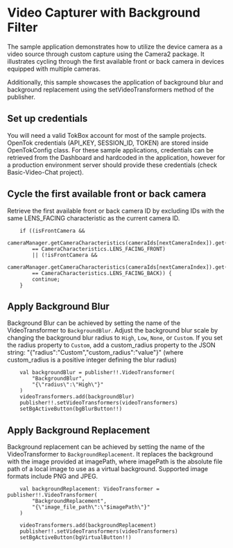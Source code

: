 # Video Capturer with Background Filter

The sample application demonstrates how to utilize the device camera as a video source through custom capture using the Camera2 package. It illustrates cycling through the first available front or back camera in devices equipped with multiple cameras.

Additionally, this sample showcases the application of background blur and background replacement using the setVideoTransformers method of the publisher.

## Set up credentials
You will need a valid TokBox account for most of the sample projects. OpenTok credentials (API_KEY, SESSION_ID, TOKEN) are stored inside OpenTokConfig class. For these sample applications, credentials can be retrieved from the Dashboard and hardcoded in the application, however for a production environment server should provide these credentials (check Basic-Video-Chat project).


## Cycle the first available front or back camera
Retrieve the first available front or back camera ID by excluding IDs with the same LENS_FACING characteristic as the current camera ID.

```
    if ((isFrontCamera &&
        cameraManager.getCameraCharacteristics(cameraIds[nextCameraIndex]).get(CameraCharacteristics.LENS_FACING) 
        == CameraCharacteristics.LENS_FACING_FRONT) 
        || (!isFrontCamera &&
        cameraManager.getCameraCharacteristics(cameraIds[nextCameraIndex]).get(CameraCharacteristics.LENS_FACING) 
        == CameraCharacteristics.LENS_FACING_BACK)) {
        continue;
    }
```

## Apply Background Blur
Background Blur can be achieved by setting the name of the VideoTransformer to `BackgroundBlur`. Adjust the background blur scale by changing the background blur radius to `High`, `Low`, `None`, or `Custom`. If you set the radius property to `Custom`, add a custom_radius property to the JSON string: "{\"radius\":\"Custom\",\"custom_radius\":\"value\"}" (where custom_radius is a positive integer defining the blur radius)
```
    val backgroundBlur = publisher!!.VideoTransformer(
        "BackgroundBlur",
        "{\"radius\":\"High\"}"
    )
    videoTransformers.add(backgroundBlur)
    publisher!!.setVideoTransformers(videoTransformers)
    setBgActiveButton(bgBlurButton!!)
```

## Apply Background Replacement
Background replacement can be achieved by setting the name of the VideoTransformer to `BackgroundReplacement`. It replaces the background with the image provided at imagePath, where imagePath is the absolute file path of a local image to use as a virtual background. Supported image formats include PNG and JPEG.
```
    val backgroundReplacement: VideoTransformer = publisher!!.VideoTransformer(
        "BackgroundReplacement",
        "{\"image_file_path\":\"$imagePath\"}"
    )

    videoTransformers.add(backgroundReplacement)
    publisher!!.setVideoTransformers(videoTransformers)
    setBgActiveButton(bgVirtualButton!!)
```
